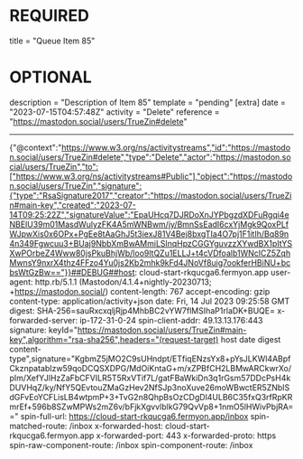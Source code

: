 
# REQUIRED
title = "Queue Item 85"
# OPTIONAL
description = "Description of Item 85"
template = "pending"
[extra]
date = "2023-07-15T04:57:48Z"
activity = "Delete"
reference = "https://mastodon.social/users/TrueZin#delete"

---
{"@context":"https://www.w3.org/ns/activitystreams","id":"https://mastodon.social/users/TrueZin#delete","type":"Delete","actor":"https://mastodon.social/users/TrueZin","to":["https://www.w3.org/ns/activitystreams#Public"],"object":"https://mastodon.social/users/TrueZin","signature":{"type":"RsaSignature2017","creator":"https://mastodon.social/users/TrueZin#main-key","created":"2023-07-14T09:25:22Z","signatureValue":"EpaUHcq7DJRDoXnJYPbgzdXDFuRgqi4eNBElU39m01MasdWulyzFK4A5mWNBwm/jy/BmnSsEadI6cxYjMgk9QoxPLfWJpwXis0x6OPx+PgEe8tAaGhJ5t3iexJ81V4Bej8bxgTIa4O7pj1F1itIh/Bq89n4n349Fgwcuu3+BUaj9NbbXmBwAMmiLSlnqHpzCGGYguvzzXYwdBX1pItYSXwPOrbeZ4Www80jsPkuBhjWb/loo9ltQZu1ELLJ+t4cVDfoalb1WNclCZ5ZqhMwnsY9nxrX4thz4FFzo4Yu0js2Kb2mhk9kFd4JNoVf8uig7ookferHBiNU+bcbsWtGzBw=="}}##DEBUG##host: cloud-start-rkqucga6.fermyon.app
user-agent: http.rb/5.1.1 (Mastodon/4.1.4+nightly-20230713; +https://mastodon.social/)
content-length: 767
accept-encoding: gzip
content-type: application/activity+json
date: Fri, 14 Jul 2023 09:25:58 GMT
digest: SHA-256=sauRxcxqljRjp4MhbBC2vYW7flMSIhaP1rlaDK+BUQE=
x-forwarded-server: ip-172-31-0-24
spin-client-addr: 49.13.13.176:443
signature: keyId="https://mastodon.social/users/TrueZin#main-key",algorithm="rsa-sha256",headers="(request-target) host date digest content-type",signature="KgbmZ5jMO2C9sUHndpt/ETfiqENzsYx8+pYsJLKWl4ABpfCkznpatabIzw59qoDCQSXDPG/MdOiKntaG+m/xZPBfCH2LBMwARCkwrXo/pIm/XefYJlHzZaFbCFVILR5T5RxVTif7L/gatFBaWkiDn3q1rGsm57DDcPsH4kDUVHqZ/ky/NfY5QEvtouZMaGzHev2NfSJp3noXuve26moWBwctER5ZNbISdGFvEoYCFLisLB4wtpmP+3+TvG2n8QhpBsOzCDgDl4ULB6C35fxQ3rfRpKRmrEf+596b8SZwMPWs2mZ6v/bFjkXgvvlblkG79QvVp8+1nmO5lHWivPbjRA=="
spin-full-url: https://cloud-start-rkqucga6.fermyon.app/inbox
spin-matched-route: /inbox
x-forwarded-host: cloud-start-rkqucga6.fermyon.app
x-forwarded-port: 443
x-forwarded-proto: https
spin-raw-component-route: /inbox
spin-component-route: /inbox

